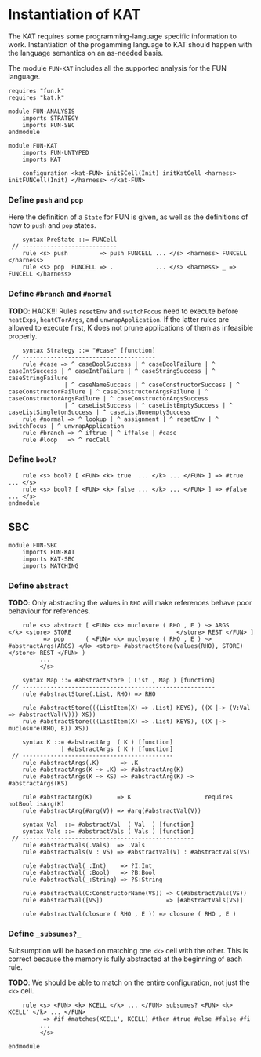 Instantiation of KAT
====================

The KAT requires some programming-language specific information to work.
Instantiation of the progamming language to KAT should happen with the language semantics on an as-needed basis.

The module `FUN-KAT` includes all the supported analysis for the FUN language.

```k
requires "fun.k"
requires "kat.k"

module FUN-ANALYSIS
    imports STRATEGY
    imports FUN-SBC
endmodule

module FUN-KAT
    imports FUN-UNTYPED
    imports KAT

    configuration <kat-FUN> initSCell(Init) initKatCell <harness> initFUNCell(Init) </harness> </kat-FUN>
```

### Define `push` and `pop`

Here the definition of a `State` for FUN is given, as well as the definitions of how to `push` and `pop` states.

```k
    syntax PreState ::= FUNCell
 // ---------------------------
    rule <s> push         => push FUNCELL ... </s> <harness> FUNCELL </harness>
    rule <s> pop  FUNCELL => .            ... </s> <harness> _ => FUNCELL </harness>
```

### Define `#branch` and `#normal`

**TODO**: HACK!!!
          Rules `resetEnv` and `switchFocus` need to execute before `heatExps`, `heatCTorArgs`, and `unwrapApplication`.
          If the latter rules are allowed to execute first, K does not prune applications of them as infeasible properly.

```k
    syntax Strategy ::= "#case" [function]
 // --------------------------------------
    rule #case => ^ caseBoolSuccess | ^ caseBoolFailure | ^ caseIntSuccess | ^ caseIntFailure | ^ caseStringSuccess | ^ caseStringFailure
                | ^ caseNameSuccess | ^ caseConstructorSuccess | ^ caseConstructorFailure | ^ caseConstructorArgsFailure | ^ caseConstructorArgsFailure | ^ caseConstructorArgsSuccess
                | ^ caseListSuccess | ^ caseListEmptySuccess | ^ caseListSingletonSuccess | ^ caseListNonemptySuccess
    rule #normal => ^ lookup | ^ assignment | ^ resetEnv | ^ switchFocus | ^ unwrapApplication
    rule #branch => ^ iftrue | ^ iffalse | #case
    rule #loop   => ^ recCall
```

### Define `bool?`

```k
    rule <s> bool? [ <FUN> <k> true  ... </k> ... </FUN> ] => #true  ... </s>
    rule <s> bool? [ <FUN> <k> false ... </k> ... </FUN> ] => #false ... </s>
endmodule
```

SBC
---

```k
module FUN-SBC
    imports FUN-KAT
    imports KAT-SBC
    imports MATCHING
```

### Define `abstract`

**TODO**: Only abstracting the values in `RHO` will make references behave poor behaviour for references.

```k
    rule <s> abstract [ <FUN> <k> muclosure ( RHO , E ) ~> ARGS                </k> <store> STORE                              </store> REST </FUN> ]
          => pop      ( <FUN> <k> muclosure ( RHO , E ) ~> #abstractArgs(ARGS) </k> <store> #abstractStore(values(RHO), STORE) </store> REST </FUN> )
         ...
         </s>

    syntax Map ::= #abstractStore ( List , Map ) [function]
 // -------------------------------------------------------
    rule #abstractStore(.List, RHO) => RHO

    rule #abstractStore(((ListItem(X) => .List) KEYS), ((X |-> (V:Val => #abstractVal(V))) XS))
    rule #abstractStore(((ListItem(X) => .List) KEYS), ((X |-> muclosure(RHO, E)) XS))

    syntax K ::= #abstractArg  ( K ) [function]
               | #abstractArgs ( K ) [function]
 // -------------------------------------------
    rule #abstractArgs(.K)      => .K
    rule #abstractArgs(K ~> .K) => #abstractArg(K)
    rule #abstractArgs(K ~> KS) => #abstractArg(K) ~> #abstractArgs(KS)

    rule #abstractArg(K)       => K                     requires notBool isArg(K)
    rule #abstractArg(#arg(V)) => #arg(#abstractVal(V))

    syntax Val  ::= #abstractVal  ( Val  ) [function]
    syntax Vals ::= #abstractVals ( Vals ) [function]
 // -------------------------------------------------
    rule #abstractVals(.Vals)  => .Vals
    rule #abstractVals(V : VS) => #abstractVal(V) : #abstractVals(VS)

    rule #abstractVal(_:Int)    => ?I:Int
    rule #abstractVal(_:Bool)   => ?B:Bool
    rule #abstractVal(_:String) => ?S:String

    rule #abstractVal(C:ConstructorName(VS)) => C(#abstractVals(VS))
    rule #abstractVal([VS])                  => [#abstractVals(VS)]

    rule #abstractVal(closure ( RHO , E )) => closure ( RHO , E )
```

### Define `_subsumes?_`

Subsumption will be based on matching one `<k>` cell with the other.
This is correct because the memory is fully abstracted at the beginning of each rule.

**TODO**: We should be able to match on the entire configuration, not just the `<k>` cell.

```k
    rule <s> <FUN> <k> KCELL </k> ... </FUN> subsumes? <FUN> <k> KCELL' </k> ... </FUN>
          => #if #matches(KCELL', KCELL) #then #true #else #false #fi
         ...
         </s>
```

```k
endmodule
```
